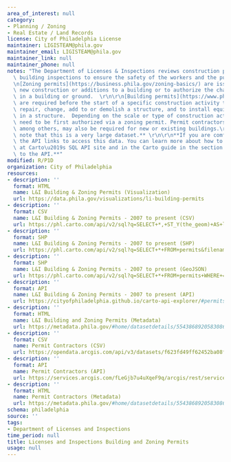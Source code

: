 ```yaml
---
area_of_interest: null
category: 
- Planning / Zoning
- Real Estate / Land Records
license: City of Philadelphia License
maintainer: LIGISTEAM@phila.gov
maintainer_email: LIGISTEAM@phila.gov
maintainer_link: null
maintainer_phone: null
notes: "The Department of Licenses & Inspections reviews construction plans and conducts\
  \ building inspections to ensure the safety of the workers and the public. \r\n\r\
  \n[Zoning permits](https://business.phila.gov/zoning-basics/) are issued to authorize\
  \ new construction or additions to a building or to authorize the change of use\
  \ in a building or ground.  \r\n\r\n[Building permits](https://www.phila.gov/services/permits-violations-licenses/build-rent-or-sell-a-property/get-a-building-permit/)\
  \ are required before the start of a specific construction activity to enlarge,\
  \ repair, change, add to or demolish a structure, and to install equipment or systems\
  \ in a structure.  Depending on the scale or type of construction activity, it may\
  \ need to be first authorized via a zoning permit. Permit contractors are also available as a dataset. Plumbing and electrical permits,\
  \ among others, may also be required for new or existing buildings.\r\n\r\n**Please\
  \ note that this is a very large dataset.** \r\n\r\n**If you are comfortable with APIs, you can also use\
  \ the API links to access this data. You can learn more about how to use the API\
  \ at Carto\u2019s SQL API site and in the Carto guide in the section on making calls\
  \ to the API.**"
modified: R/P1D
organization: City of Philadelphia
resources:
- description: ''
  format: HTML
  name: L&I Building & Zoning Permits (Visualization)
  url: https://data.phila.gov/visualizations/li-building-permits
- description: ''
  format: CSV
  name: L&I Building & Zoning Permits - 2007 to present (CSV)
  url: https://phl.carto.com/api/v2/sql?q=SELECT+*,+ST_Y(the_geom)+AS+lat,+ST_X(the_geom)+AS+lng+FROM+permits&filename=permits&format=csv&skipfields=cartodb_id
- description: ''
  format: SHP
  name: L&I Building & Zoning Permits - 2007 to present (SHP)
  url: https://phl.carto.com/api/v2/sql?q=SELECT+*+FROM+permits&filename=permits&format=shp&skipfields=cartodb_id
- description: ''
  format: SHP
  name: L&I Building & Zoning Permits - 2007 to present (GeoJSON)
  url: https://phl.carto.com/api/v2/sql?q=SELECT+*+FROM+permits+WHERE+=&filename=permits&format=geojson&skipfields=cartodb_id
- description: ''
  format: API
  name: L&I Building & Zoning Permits - 2007 to present (API)
  url: https://cityofphiladelphia.github.io/carto-api-explorer/#permits
- description: ''
  format: HTML
  name: L&I Building and Zoning Permits (Metadata)
  url: https://metadata.phila.gov/#home/datasetdetails/5543868920583086178c4f8f/representationdetails/5e9a01ac801624001585ca11/
- description: ''
  format: CSV
  name: Permit Contractors (CSV)
  url: https://opendata.arcgis.com/api/v3/datasets/f623fd49ff62452ba08f9dd34e402697_0/downloads/data?format=csv&spatialRefId=4326&where=1%3D1
- description: ''
  format: API
  name: Permit Contractors (API)
  url: https://services.arcgis.com/fLeGjb7u4uXqeF9q/arcgis/rest/services/PERMIT_CONTRACTORS/FeatureServer/0/query?outFields=*&where=1%3D1
- description: ''
  format: HTML
  name: Permit Contractors (Metadata)
  url: https://metadata.phila.gov/#home/datasetdetails/5543868920583086178c4f8f/representationdetails/6375590d435286002131ea52/
schema: philadelphia
source: ''
tags:
- Department of Licenses and Inspections
time_period: null
title: Licenses and Inspections Building and Zoning Permits
usage: null
---
```

